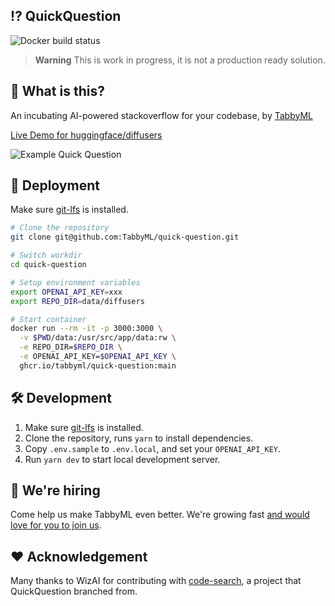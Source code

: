 ## ⁉️ QuickQuestion
![Docker build status](https://img.shields.io/github/actions/workflow/status/TabbyML/quick-question/docker.yml?label=docker%20image%20build)

> **Warning**
> This is work in progress, it is not a production ready solution.

## 🤔 What is this?

An incubating AI-powered stackoverflow for your codebase, by [TabbyML](https://tabbyml.com)

[Live Demo for huggingface/diffusers](https://quick-question.vercel.app)

![Example Quick Question](example-quick-question.png)

## 🚀 Deployment
Make sure [git-lfs](https://git-lfs.com/) is installed.

```bash
# Clone the repository
git clone git@github.com:TabbyML/quick-question.git

# Switch workdir
cd quick-question

# Setup environment variables
export OPENAI_API_KEY=xxx
export REPO_DIR=data/diffusers

# Start container
docker run --rm -it -p 3000:3000 \
  -v $PWD/data:/usr/src/app/data:rw \
  -e REPO_DIR=$REPO_DIR \
  -e OPENAI_API_KEY=$OPENAI_API_KEY \
  ghcr.io/tabbyml/quick-question:main
```

## 🛠️ Development
1. Make sure [git-lfs](https://git-lfs.com/) is installed.
2. Clone the repository, runs `yarn` to install dependencies.
3. Copy `.env.sample` to `.env.local`, and set your `OPENAI_API_KEY`.
4. Run `yarn dev` to start local development server.

## 🙋 We're hiring
Come help us make TabbyML even better. We're growing fast [and would love for you to join us](https://tabbyml.notion.site/Careers-35b1a77f3d1743d9bae06b7d6d5b814a).

## ❤️ Acknowledgement

Many thanks to WizAI for contributing with [code-search](https://github.com/wizi-ai/code-search), a project that QuickQuestion branched from.
